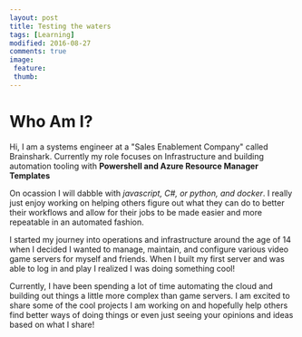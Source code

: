 ```yaml
---
layout: post
title: Testing the waters 
tags: [Learning]
modified: 2016-08-27
comments: true
image: 
 feature: 
 thumb:
---
```


# Who Am I? 

Hi, I am a systems engineer at a "Sales Enablement Company" called Brainshark. Currently my role focuses on Infrastructure and building automation tooling with **Powershell and Azure Resource Manager Templates**

On ocassion I will dabble with *javascript, C#, or python, and docker*. I really just enjoy working on helping others figure out what they can do to better their workflows and allow for their jobs to be made easier and more repeatable in an automated fashion. 

I started my journey into operations and infrastructure around the age of 14 when I decided I wanted to manage, maintain, and configure various video game servers for myself and friends. When I built my first server and was able to log in and play I realized I was doing something cool!

Currently, I have been spending a lot of time automating the cloud and building out things a little more complex than game servers. I am excited to share some of the cool projects I am working on and hopefully help others find better ways of doing things or even just seeing your opinions and ideas based on what I share! 


